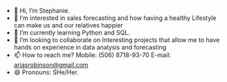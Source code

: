 - 👋 Hi, I’m Stephanie. 
- 👀 I’m interested in sales forecasting and how having a healthy Lifestyle can make us and our relatives happier
- 🌱 I’m currently learning Python and SQL.
- 💞️ I’m looking to collaborate on Interesting projects that allow me to have hands on experience in data analysis and forecasting
- 📫 How to reach me? Mobile: (506) 8718-93-70  E-mail: ariasrobinson@gmail.com
- 😄 Pronouns: SHe/Her.

<!---
Robinariste23/Robinariste23 is a ✨ special ✨ repository because its `README.md` (this file) appears on your GitHub profile.
You can click the Preview link to take a look at your changes.
--->
